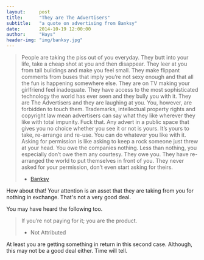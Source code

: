 ```yaml
---
layout:     post
title:      "They are The Advertisers"
subtitle:   "a quote on advertising from Banksy"
date:       2014-10-19 12:00:00
author:     "Hays"
header-img: "img/banksy.jpg"
---
```



>People are taking the piss out of you everyday. They butt into your life, take a cheap shot at you and then disappear. They leer at you from tall buildings and make you feel small. They make flippant comments from buses that imply you’re not sexy enough and that all the fun is happening somewhere else. They are on TV making your girlfriend feel inadequate. They have access to the most sophisticated technology the world has ever seen and they bully you with it.
>They are The Advertisers and they are laughing at you.
>You, however, are forbidden to touch them. Trademarks, intellectual property rights and copyright law mean advertisers can say what they like wherever they like with total impunity.
>Fuck that. Any advert in a public space that gives you no choice whether you see it or not is yours. It’s yours to take, re-arrange and re-use. You can do whatever you like with it. Asking for permission is like asking to keep a rock someone just threw at your head.
>You owe the companies nothing. Less than nothing, you especially don’t owe them any courtesy. They owe you. They have re-arranged the world to put themselves in front of you. They never asked for your permission, don’t even start asking for theirs.
>
>- [Banksy][1]

How about that! Your attention is an asset that they are taking from you for nothing in exchange. That's not a very good deal.

You may have heard the following too. 

> If you’re not paying for it; you are the product.
> - Not Attributed

At least you are getting something in return in this second case. Although, this may not be a good deal either. Time will tell.


[1]: http://banksy.co.uk/

